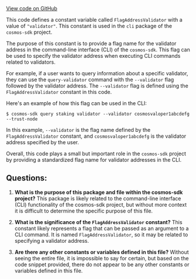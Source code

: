 [View code on GitHub](https://github.com/cosmos/cosmos-sdk.git/x/slashing/client/cli/flags.go)

This code defines a constant variable called `FlagAddressValidator` with a value of `"validator"`. This constant is used in the `cli` package of the `cosmos-sdk` project. 

The purpose of this constant is to provide a flag name for the validator address in the command-line interface (CLI) of the `cosmos-sdk`. This flag can be used to specify the validator address when executing CLI commands related to validators. 

For example, if a user wants to query information about a specific validator, they can use the `query-validator` command with the `--validator` flag followed by the validator address. The `--validator` flag is defined using the `FlagAddressValidator` constant in this code. 

Here's an example of how this flag can be used in the CLI:

```
$ cosmos-sdk query staking validator --validator cosmosvaloper1abcdefg --trust-node
```

In this example, `--validator` is the flag name defined by the `FlagAddressValidator` constant, and `cosmosvaloper1abcdefg` is the validator address specified by the user. 

Overall, this code plays a small but important role in the `cosmos-sdk` project by providing a standardized flag name for validator addresses in the CLI.
## Questions: 
 1. **What is the purpose of this package and file within the cosmos-sdk project?** 
This package is likely related to the command-line interface (CLI) functionality of the cosmos-sdk project, but without more context it is difficult to determine the specific purpose of this file.

2. **What is the significance of the `FlagAddressValidator` constant?** 
This constant likely represents a flag that can be passed as an argument to a CLI command. It is named `FlagAddressValidator`, so it may be related to specifying a validator address.

3. **Are there any other constants or variables defined in this file?** 
Without seeing the entire file, it is impossible to say for certain, but based on the code snippet provided, there do not appear to be any other constants or variables defined in this file.